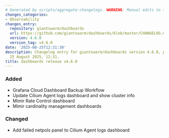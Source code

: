 ```yaml
---
# Generated by scripts/aggregate-changelogs. WARNING: Manual edits to this files will be overwritten.
changes_categories:
- Observability
changes_entry:
  repository: giantswarm/dashboards
  url: https://github.com/giantswarm/dashboards/blob/master/CHANGELOG.md#460---2025-08-25
  version: 4.6.0
  version_tag: v4.6.0
date: '2025-08-25T12:31:30'
description: Changelog entry for giantswarm/dashboards version 4.6.0, published on
  25 August 2025, 12:31.
title: dashboards release v4.6.0
---
```


### Added 
- Grafana Cloud Dashboard Backup Workflow
- Update Cilium Agent logs dashboard and show cluster info
- Mimir Rate Control dashboard
- Mimir cardinality management dashboards
### Changed
- Add failed netpols panel to Cilium Agent logs dashboard
